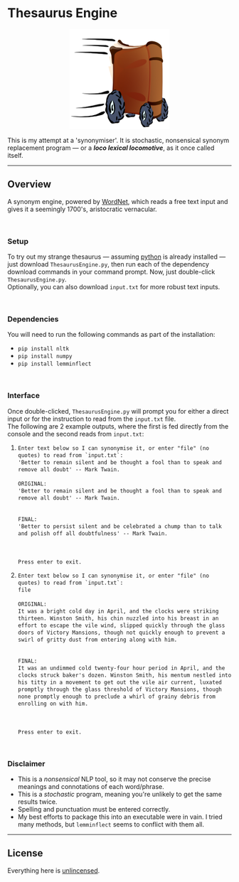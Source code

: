 # Thesaurus Engine

<p align="center">
	<img src="poster.png" width="225" height="225"/>
</p>

This is my attempt at a 'synonymiser'. It is stochastic, nonsensical synonym replacement program — or a ***loco lexical locomotive***, as it once called itself.

---

## Overview

A synonym engine, powered by [WordNet](https://wordnet.princeton.edu/), which reads a free text input and gives it a seemingly 1700's, aristocratic vernacular.

<p><br></p>

### Setup
To try out my strange thesaurus — assuming [python](https://www.python.org/downloads/) is already installed — just download `ThesaurusEngine.py`, then run each of the dependency download commands in your command prompt. Now, just double-click `ThesaurusEngine.py`.  
Optionally, you can also download `input.txt` for more robust text inputs.  


<p><br></p>

### Dependencies
You will need to run the following commands as part of the installation:
- `pip install nltk`
- `pip install numpy`
- `pip install lemminflect`


<p><br></p>

### Interface
Once double-clicked, `ThesaurusEngine.py` will prompt you for either a direct input or for the instruction to read from the `input.txt` file.  
The following are 2 example outputs, where the first is fed directly from the console and the second reads from `input.txt`:
1.	```
	Enter text below so I can synonymise it, or enter "file" (no quotes) to read from `input.txt`:
	'Better to remain silent and be thought a fool than to speak and remove all doubt' -- Mark Twain.

	ORIGINAL:
	'Better to remain silent and be thought a fool than to speak and remove all doubt' -- Mark Twain.


	FINAL:
	'Better to persist silent and be celebrated a chump than to talk and polish off all doubtfulness' -- Mark Twain.



	Press enter to exit.
	```

2.	```
	Enter text below so I can synonymise it, or enter "file" (no quotes) to read from `input.txt`:
	file

	ORIGINAL:
	It was a bright cold day in April, and the clocks were striking thirteen. Winston Smith, his chin nuzzled into his breast in an effort to escape the vile wind, slipped quickly through the glass doors of Victory Mansions, though not quickly enough to prevent a swirl of gritty dust from entering along with him.


	FINAL:
	It was an undimmed cold twenty-four hour period in April, and the clocks struck baker's dozen. Winston Smith, his mentum nestled into his titty in a movement to get out the vile air current, luxated promptly through the glass threshold of Victory Mansions, though none promptly enough to preclude a whirl of grainy debris from enrolling on with him.



	Press enter to exit.
	```


<p><br></p>

### Disclaimer
- This is a _nonsensical_ NLP tool, so it may not conserve the precise meanings and connotations of each word/phrase.
- This is a _stochastic_ program, meaning you're unlikely to get the same results twice.  
- Spelling and punctuation must be entered correctly.
- My best efforts to package this into an executable were in vain. I tried many methods, but `lemminflect` seems to conflict with them all.

---

## License

Everything here is [unlincensed](LICENSE).
